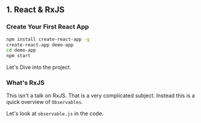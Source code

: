 ## 1. React & RxJS ##

### Create Your First React App ###

```bash
npm install create-react-app -g
create-react-app demo-app
cd demo-app
npm start
```

Let's Dive into the project.

### What's RxJS ###

This isn't a talk on RxJS. That is a very complicated subject. Instead this is a quick overview of `Observables`.

Let's look at `observable.js` in the code.